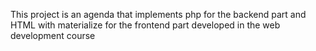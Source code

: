 This project is an agenda that implements php for the backend part and HTML with materialize for the frontend part developed in the web development course
